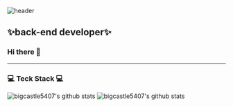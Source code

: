 ![header](https://capsule-render.vercel.app/api?type=Waving&color=auto&height=300&section=header&text=Bigcastle%20Yang&fontSize=90&width=1000)


## ✨back-end developer✨
### Hi there 👋 

-----------------------------------------------
### 💻 Teck Stack 💻
![bigcastle5407's github stats](https://github-readme-stats.vercel.app/api?username=bigcastle5407&show_icons=true&color=auto)
![bigcastle5407's github stats](https://github-readme-stats.vercel.app/api/top-langs/?username=bigcastle5407&color=auto)

